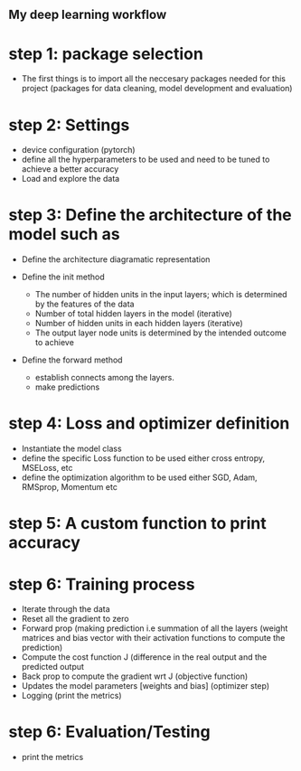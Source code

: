 ## My deep learning workflow

# step 1: package selection

- The first things is to import all the neccesary packages needed for this project (packages for data cleaning, model development and evaluation)

# step 2: Settings

- device configuration (pytorch)
- define all the hyperparameters to be used and need to be tuned to achieve a better accuracy
- Load and explore the data

# step 3: Define the architecture of the model such as

- Define the architecture diagramatic representation
- Define the init method

  - The number of hidden units in the input layers; which is determined by the features of the data
  - Number of total hidden layers in the model (iterative)
  - Number of hidden units in each hidden layers (iterative)
  - The output layer node units is determined by the intended outcome to achieve

- Define the forward method
  - establish connects among the layers.
  - make predictions

# step 4: Loss and optimizer definition

- Instantiate the model class
- define the specific Loss function to be used either cross entropy, MSELoss, etc
- define the optimization algorithm to be used either SGD, Adam, RMSprop, Momentum etc

# step 5: A custom function to print accuracy

# step 6: Training process

- Iterate through the data
- Reset all the gradient to zero
- Forward prop (making prediction i.e summation of all the layers (weight matrices and bias vector with their activation functions to compute the prediction)
- Compute the cost function J (difference in the real output and the predicted output
- Back prop to compute the gradient wrt J (objective function)
- Updates the model parameters [weights and bias] (optimizer step)
- Logging (print the metrics)

# step 6: Evaluation/Testing

- print the metrics
